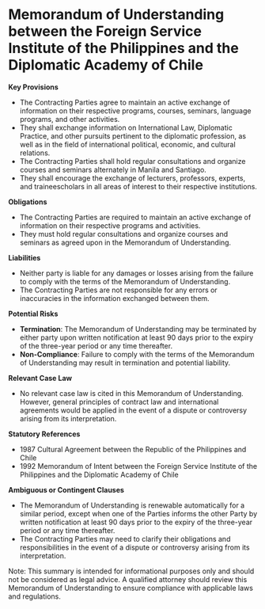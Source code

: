 **Memorandum of Understanding between the Foreign Service Institute of the Philippines and the Diplomatic Academy of Chile**
=============================================

**Key Provisions**

*   The Contracting Parties agree to maintain an active exchange of information on their respective programs, courses, seminars, language programs, and other activities.
*   They shall exchange information on International Law, Diplomatic Practice, and other pursuits pertinent to the diplomatic profession, as well as in the field of international political, economic, and cultural relations.
*   The Contracting Parties shall hold regular consultations and organize courses and seminars alternately in Manila and Santiago.
*   They shall encourage the exchange of lecturers, professors, experts, and traineescholars in all areas of interest to their respective institutions.

**Obligations**

*   The Contracting Parties are required to maintain an active exchange of information on their respective programs and activities.
*   They must hold regular consultations and organize courses and seminars as agreed upon in the Memorandum of Understanding.

**Liabilities**

*   Neither party is liable for any damages or losses arising from the failure to comply with the terms of the Memorandum of Understanding.
*   The Contracting Parties are not responsible for any errors or inaccuracies in the information exchanged between them.

**Potential Risks**

*   **Termination**: The Memorandum of Understanding may be terminated by either party upon written notification at least 90 days prior to the expiry of the three-year period or any time thereafter.
*   **Non-Compliance**: Failure to comply with the terms of the Memorandum of Understanding may result in termination and potential liability.

**Relevant Case Law**

*   No relevant case law is cited in this Memorandum of Understanding. However, general principles of contract law and international agreements would be applied in the event of a dispute or controversy arising from its interpretation.

**Statutory References**

*   1987 Cultural Agreement between the Republic of the Philippines and Chile
*   1992 Memorandum of Intent between the Foreign Service Institute of the Philippines and the Diplomatic Academy of Chile

**Ambiguous or Contingent Clauses**

*   The Memorandum of Understanding is renewable automatically for a similar period, except when one of the Parties informs the other Party by written notification at least 90 days prior to the expiry of the three-year period or any time thereafter.
*   The Contracting Parties may need to clarify their obligations and responsibilities in the event of a dispute or controversy arising from its interpretation.

Note: This summary is intended for informational purposes only and should not be considered as legal advice. A qualified attorney should review this Memorandum of Understanding to ensure compliance with applicable laws and regulations.